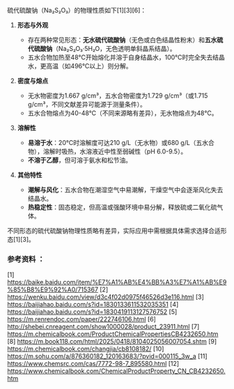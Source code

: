

硫代硫酸钠（Na₂S₂O₃）的物理性质如下[1][3][6]：

1. **形态与外观**  
   - 存在两种常见形态：**无水硫代硫酸钠**（无色或白色结晶性粉末）和**五水硫代硫酸钠**（Na₂S₂O₃·5H₂O，无色透明单斜晶系结晶）。
   - 五水合物加热至48℃开始熔化并溶于自身结晶水，100℃时完全失去结晶水，更高温（如496℃以上）则分解。

2. **密度与熔点**  
   - 无水物密度为1.667 g/cm³，五水合物密度为1.729 g/cm³（或1.715 g/cm³，不同文献差异可能源于测量条件）。
   - 五水合物熔点为40-48℃（不同来源略有差异），无水物熔点为48℃。

3. **溶解性**  
   - **易溶于水**：20℃时溶解度可达210 g/L（无水物）或680 g/L（五水合物），溶解时吸热，水溶液近中性至弱碱性（pH 6.0-9.5）。
   - **不溶于乙醇**，但可溶于氨水和松节油。

4. **其他特性**  
   - **潮解与风化**：五水合物在潮湿空气中易潮解，干燥空气中会逐渐风化失去结晶水。
   - **热稳定性**：固态稳定，但高温或强酸环境中易分解，释放硫或二氧化硫气体。

不同形态的硫代硫酸钠物理性质略有差异，实际应用中需根据具体需求选择合适形态[1][3]。

### 参考资料 ：
[1] https://baike.baidu.com/item/%E7%A1%AB%E4%BB%A3%E7%A1%AB%E9%85%B8%E9%92%A0/715367
[2] https://wenku.baidu.com/view/d3c4f02d0975f46526d3e116.html
[3] https://baijiahao.baidu.com/s?id=1830133611532035351
[4] https://baijiahao.baidu.com/s?id=1830419113127576752
[5] https://m.renrendoc.com/paper/222746106.html
[6] http://shebei.cnreagent.com/show1000028/product_23911.html
[7] https://m.chemicalbook.com/ProductChemicalPropertiesCB4232650.htm
[8] https://m.book118.com/html/2025/0418/8104025056007054.shtm
[9] https://m.chemicalbook.com/changjia/cb8108182/
[10] https://m.sohu.com/a/876360182_120163683/?pvid=000115_3w_a
[11] https://www.chemsrc.com/cas/7772-98-7_895580.html
[12] https://www.chemicalbook.com/ChemicalProductProperty_CN_CB4232650.htm